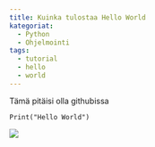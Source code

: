 ```yaml
---
title: Kuinka tulostaa Hello World
kategoriat:
  - Python
  - Ohjelmointi
tags:
  - tutorial
  - hello
  - world
---
```

Tämä pitäisi olla githubissa

```
Print("Hello World")
```
![](Pasted%20image%2020250312164448.png)